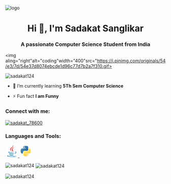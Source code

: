 ![logo](https://wallpapercave.com/wp/wp2105387.jpg)
<h1 align="center">Hi 👋, I'm Sadakat Sanglikar</h1>
<h3 align="center">A passionate Computer Science Student from India</h3>

<img aling="right"alt="coding"width="400"src="https://i.pinimg.com/originals/54/e3/7d/54e37d8074ebcde1d96c77d7b2a7f310.gif>
<p align="left"> <img src="https://komarev.com/ghpvc/?username=sadakat124&label=Profile%20views&color=0e75b6&style=flat" alt="sadakat124" /> </p>

- 🌱 I’m currently learning **5Th Sem Computer Science**

- ⚡ Fun fact **I am Funny**

<h3 align="left">Connect with me:</h3>
<p align="left">
<a href="https://instagram.com/sadakat_78600" target="blank"><img align="center" src="https://raw.githubusercontent.com/rahuldkjain/github-profile-readme-generator/master/src/images/icons/Social/instagram.svg" alt="sadakat_78600" height="30" width="40" /></a>
</p>

<h3 align="left">Languages and Tools:</h3>
<p align="left"> <a href="https://www.java.com" target="_blank" rel="noreferrer"> <img src="https://raw.githubusercontent.com/devicons/devicon/master/icons/java/java-original.svg" alt="java" width="40" height="40"/> </a> <a href="https://www.python.org" target="_blank" rel="noreferrer"> <img src="https://raw.githubusercontent.com/devicons/devicon/master/icons/python/python-original.svg" alt="python" width="40" height="40"/> </a> </p>

<p><img align="left" src="https://github-readme-stats.vercel.app/api/top-langs?username=sadakat124&show_icons=true&locale=en&layout=compact" alt="sadakat124" /></p>

<p>&nbsp;<img align="center" src="https://github-readme-stats.vercel.app/api?username=sadakat124&show_icons=true&locale=en" alt="sadakat124" /></p>

<p><img align="center" src="https://github-readme-streak-stats.herokuapp.com/?user=sadakat124&" alt="sadakat124" /></p>
